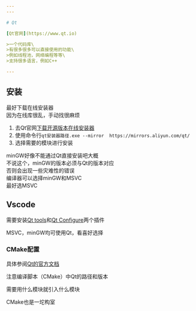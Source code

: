 ```yaml
---
---

# Qt

[Qt官网](https://www.qt.io)

>一个代码库\
>有很多很多可以直接使用的功能\
>例如线程池，网络编程等等\
>支持很多语言，例如C++

---
```


## 安装

最好下载在线安装器\
因为在线库很乱，手动找很麻烦

1. 去Qt官网[下载开源版本在线安装器](https://www.qt.io/download-thank-you)
2. 使用命令行`qt安装器路径.exe --mirror  https://mirrors.aliyun.com/qt/`
3. 选择需要的模块进行安装

minGW好像不能通过Qt直接安装吧大概\
不说这个，minGW的版本必须与Qt的版本对应\
否则会出现一些灾难性的错误\
编译器可以选择minGW和MSVC\
最好选MSVC

## Vscode

需要安装[Qt tools](<https://marketplace.visualstudio.com/items?itemName=tonka3000.qtvsctools>)和[Qt Configure]( https://marketplace.visualstudio.com/items?itemName=vector-wlc.qtconfigure)两个插件

MSVC，minGW均可使用Qt，看喜好选择

### CMake配置

具体参阅[Qt的官方文档](https://doc.qt.io/qt-6/cmake-get-started.html)

注意编译脚本（CMake）中Qt的路径和版本

需要用什么模块就引入什么模块

CMake也是一坨构室
